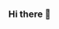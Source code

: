 ### Hi there 👋

<!--
**Ashishpal6462/Ashishpal6462** is a ✨ _special_ ✨ repository because its `README.md` (this file) appears on your GitHub profile.

Here are some ideas to get you started:

- 🔭 I’m currently working on Web Project.
- 🌱 I’m currently learning ReactJs

- 🤔 I’m looking for to help me to write a quality code.
- 💬 Ask me about new technologies and how to be motivated  
- 📫 How to reach me: https://www.linkedin.com/in/ashish-pal0794/
- 😄 Pronouns: He/his
- ⚡ Fun fact: Most of the time i spend on youtube to watch how to get a good package.
-->  
